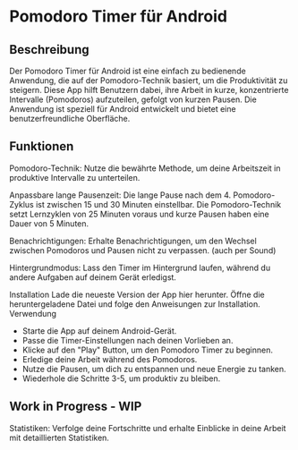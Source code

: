 # Pomodoro Timer für Android
## Beschreibung
Der Pomodoro Timer für Android ist eine einfach zu bedienende Anwendung, die auf der Pomodoro-Technik basiert, um die Produktivität zu steigern. Diese App hilft Benutzern dabei, ihre Arbeit in kurze, konzentrierte Intervalle (Pomodoros) aufzuteilen, gefolgt von kurzen Pausen. Die Anwendung ist speziell für Android entwickelt und bietet eine benutzerfreundliche Oberfläche.


## Funktionen
Pomodoro-Technik: Nutze die bewährte Methode, um deine Arbeitszeit in produktive Intervalle zu unterteilen.

Anpassbare lange Pausenzeit: Die lange Pause nach dem 4. Pomodoro-Zyklus ist zwischen 15 und 30 Minuten einstellbar. Die Pomodoro-Technik setzt Lernzyklen von 25 Minuten voraus und kurze Pausen haben eine Dauer von 5 Minuten.

Benachrichtigungen: Erhalte Benachrichtigungen, um den Wechsel zwischen Pomodoros und Pausen nicht zu verpassen. (auch per Sound)

Hintergrundmodus: Lass den Timer im Hintergrund laufen, während du andere Aufgaben auf deinem Gerät erledigst.

Installation
Lade die neueste Version der App hier herunter.
Öffne die heruntergeladene Datei und folge den Anweisungen zur Installation.
Verwendung
- Starte die App auf deinem Android-Gerät.
- Passe die Timer-Einstellungen nach deinen Vorlieben an.
- Klicke auf den "Play" Button, um den Pomodoro Timer zu beginnen.
- Erledige deine Arbeit während des Pomodoros.
- Nutze die Pausen, um dich zu entspannen und neue Energie zu tanken.
- Wiederhole die Schritte 3-5, um produktiv zu bleiben.

## Work in Progress - WIP
Statistiken: Verfolge deine Fortschritte und erhalte Einblicke in deine Arbeit mit detaillierten Statistiken.
